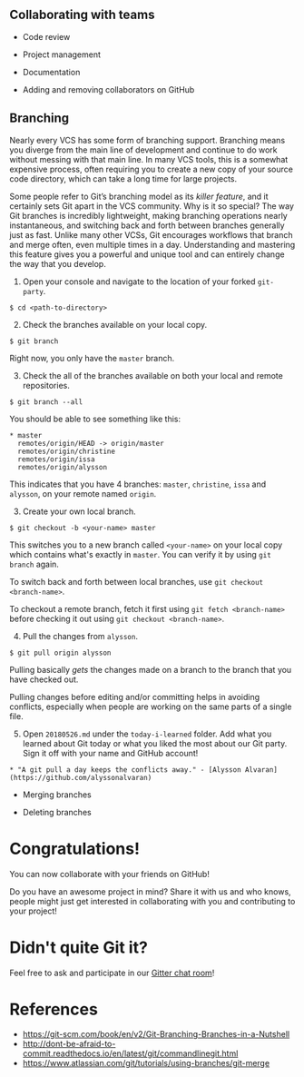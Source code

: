 ## Collaborating with teams

* Code review
* Project management
* Documentation

* Adding and removing collaborators on GitHub

## Branching

Nearly every VCS has some form of branching support. Branching means you diverge from the main line of development and continue to do work without messing with that main line. In many VCS tools, this is a somewhat expensive process, often requiring you to create a new copy of your source code directory, which can take a long time for large projects.

Some people refer to Git’s branching model as its *killer feature*, and it certainly sets Git apart in the VCS community. Why is it so special? The way Git branches is incredibly lightweight, making branching operations nearly instantaneous, and switching back and forth between branches generally just as fast. Unlike many other VCSs, Git encourages workflows that branch and merge often, even multiple times in a day. Understanding and mastering this feature gives you a powerful and unique tool and can entirely change the way that you develop.

1. Open your console and navigate to the location of your forked `git-party`.

```shell
$ cd <path-to-directory>
```

2. Check the branches available on your local copy.

```shell
$ git branch
```

Right now, you only have the `master` branch.

3. Check the all of the branches available on both your local and remote repositories.

```shell
$ git branch --all
```

You should be able to see something like this:

```shell
* master
  remotes/origin/HEAD -> origin/master
  remotes/origin/christine
  remotes/origin/issa
  remotes/origin/alysson
```

This indicates that you have 4 branches: `master`, `christine`, `issa` and `alysson`, on your remote named `origin`.

3. Create your own local branch.

```shell
$ git checkout -b <your-name> master
```

This switches you to a new branch called `<your-name>` on your local copy which contains what's exactly in `master`. You can verify it by using `git branch` again.

To switch back and forth between local branches, use `git checkout <branch-name>`.

To checkout a remote branch, fetch it first using `git fetch <branch-name>` before checking it out using `git checkout <branch-name>`.

4. Pull the changes from `alysson`.

```shell
$ git pull origin alysson
```

Pulling basically *gets* the changes made on a branch to the branch that you have checked out.

Pulling changes before editing and/or committing helps in avoiding conflicts, especially when people are working on the same parts of a single file.

5. Open `20180526.md` under the `today-i-learned` folder. Add what you learned about Git today or what you liked the most about our Git party. Sign it off with your name and GitHub account!

```shell
* "A git pull a day keeps the conflicts away." - [Alysson Alvaran](https://github.com/alyssonalvaran)
```

* Merging branches

* Deleting branches

# Congratulations!

You can now collaborate with your friends on GitHub!

Do you have an awesome project in mind? Share it with us and who knows, people might just get interested in collaborating with you and contributing to your project!

# Didn't quite Git it?

Feel free to ask and participate in our [Gitter chat room](https://gitter.im/WWCodeManila/Git)!

# References

* https://git-scm.com/book/en/v2/Git-Branching-Branches-in-a-Nutshell
* http://dont-be-afraid-to-commit.readthedocs.io/en/latest/git/commandlinegit.html
* https://www.atlassian.com/git/tutorials/using-branches/git-merge